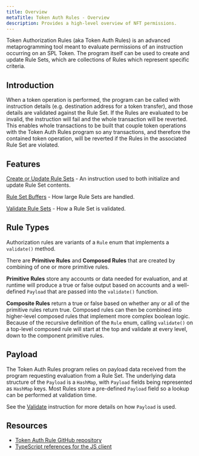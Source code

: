 ```yaml
---
title: Overview
metaTitle: Token Auth Rules - Overview
description: Provides a high-level overview of NFT permissions.
---
```

Token Authorization Rules (aka Token Auth Rules) is an advanced metaprogramming tool meant to evaluate permissions of an instruction occurring on an SPL Token. The program itself can be used to create and update Rule Sets, which are collections of Rules which represent specific criteria.

## Introduction
When a token operation is performed, the program can be called with instruction details (e.g. destination address for a token transfer), and those details are validated against the Rule Set. If the Rules are evaluated to be invalid, the instruction will fail and the whole transaction will be reverted. This enables whole transactions to be built that couple token operations with the Token Auth Rules program so any transactions, and therefore the contained token operation, will be reverted if the Rules in the associated Rule Set are violated.

## Features

[Create or Update Rule Sets](/token-auth-rules/create-or-update) - An instruction used to both initialize and update Rule Set contents.

[Rule Set Buffers](/token-auth-rules/buffers) - How large Rule Sets are handled.

[Validate Rule Sets](/token-auth-rules/validate) - How a Rule Set is validated.

## Rule Types
Authorization rules are variants of a `Rule` enum that implements a `validate()` method.

There are **Primitive Rules** and **Composed Rules** that are created by combining of one or more primitive rules.

**Primitive Rules** store any accounts or data needed for evaluation, and at runtime will produce a true or false output based on accounts and a well-defined `Payload` that are passed into the `validate()` function.

**Composite Rules** return a true or false based on whether any or all of the primitive rules return true.  Composed rules can then be combined into higher-level composed rules that implement more complex boolean logic.  Because of the recursive definition of the `Rule` enum, calling `validate()` on a top-level composed rule will start at the top and validate at every level, down to the component primitive rules.

## Payload
The Token Auth Rules program relies on payload data received from the program requesting evaluation from a Rule Set. The underlying data structure of the `Payload` is a `HashMap`, with `Payload` fields being represented as `HashMap` keys. Most Rules store a pre-defined `Payload` field so a lookup can be performed at validation time.

See the [Validate](/token-auth-rules/validate) instruction for more details on how `Payload` is used.

## Resources

- [Token Auth Rule GitHub repository](https://github.com/metaplex-foundation/mpl-token-auth-rules)
- [TypeScript references for the JS client](https://mpl-token-auth-rules-js-docs.vercel.app/)
